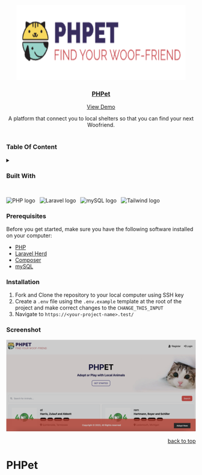 <div align="center">
   <img alt="logo" width="450" height="200" src="public/images/phpet-logo.png"/>
   <br/>
      <a href="https://github.com/quynhngandao/PHPet">
    <h3 align="center">  PHPet </h3>
  </a>
 <a href="#screenshot">View Demo</a>
  <p align="center">
          A platform that connect you to local shelters so that you can find your next Woofriend.
    <br />
    <br />
  </p>
</div>


### **Table Of Content**
<details>
  <summary></summary>
  <ul>
        <li><a href="#built-with">Built With</a></li>
        <li><a href="#prerequisites">Prerequisites</a></li>
        <li><a href="#installation">Installation</a></li>
         <li><a href="#screenshot">Screenshot</a></li>
  </ul>
</details>

### **Built With**
<br/>
<p>
  <img
    src="https://img.shields.io/badge/PHP-282C34?style=for-the-badge&logo=php&logoColor=777BB4"
    alt="PHP logo"
    title="PHP"
    height="25"
  />
   &nbsp;
     <img
    src="https://img.shields.io/badge/Laravel-282C34?style=for-the-badge&logo=laravel&logoColor=FF2D20"
    alt="Laravel logo"
    title="Laravel"
    height="25"
  />
   &nbsp;
    <img
    src="https://img.shields.io/badge/MySQL-282C34?style=for-the-badge&logo=mysql&logoColor=white"
    alt="mySQL logo"
    title="mySQL"
    height="25"
  />
  &nbsp;
   <img
    src="https://img.shields.io/badge/Tailwind_CSS-282C34?style=for-the-badge&logo=tailwind-css&logoColor=38B2AC"
    alt="Tailwind logo"
    title="Tailwind"
    height="25"
  />
  &nbsp;
</p>

### **Prerequisites**
Before you get started, make sure you have the following software installed on your computer:
* [PHP](https://www.php.net/)
* [Laravel Herd](https://herd.laravel.com/) 
* [Composer](https://getcomposer.org/)
* [mySQL](https://www.mysql.com/)

### **Installation**
1. Fork and Clone the repository to your local computer using SSH key
1. Create a `.env` file using the `.env.example` template at the root of the project and make correct changes to the `CHANGE_THIS_INPUT`
1. Navigate to `https://<your-project-name>.test/`

### **Screenshot**
![Screenshot](public/images/phpet.png)
<br/>

<p align="right"><a href="#top">back to top</a></p>

<!-- MARKDOWN LINKS & IMAGES -->
<!-- https://www.markdownguide.org/basic-syntax/#reference-style-links -->

# PHPet

